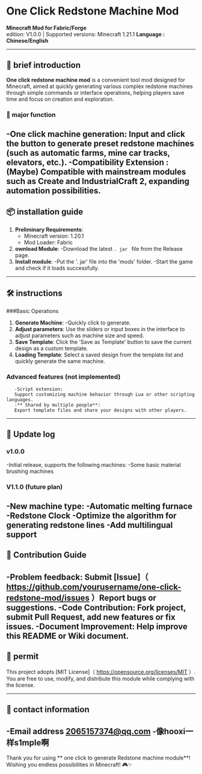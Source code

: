 # One Click Redstone Machine Mod
**Minecraft Mod for Fabric/Forge**  
edition: V1.0.0 | Supported versions: Minecraft 1.21.1
**Language : Chinese/English**
 
---
##  📝  brief introduction
**One click redstone machine mod** is a convenient tool mod designed for Minecraft, aimed at quickly generating various complex redstone machines through simple commands or interface operations, helping players save time and focus on creation and exploration.
###  🎯  major function
-One click machine generation:
Input and click the button to generate preset redstone machines (such as automatic farms, mine car tracks, elevators, etc.).
-**Compatibility Extension**  :
(Maybe) Compatible with mainstream modules such as Create and IndustrialCraft 2, expanding automation possibilities.
---
##  📦  installation guide
1. **Preliminary Requirements**:
   - Minecraft version: 1.20.1
   - Mod Loader:  Fabric
2. **ownload Module**:
       -Download the latest `. jar ` file from the Release page.
3. **Install module**:
       -Put the '. jar' file into the 'mods' folder.
       -Start the game and check if it loads successfully.
---
##  🛠️  instructions
###Basic Operations
1. **Generate Machine**:
       -Quickly click to generate.
2. **Adjust parameters**:
       Use the sliders or input boxes in the interface to adjust parameters such as machine size and speed.
3. **Save Template**:
       Click the 'Save as Template' button to save the current design as a custom template.
4. **Loading Template**:
       Select a saved design from the template list and quickly generate the same machine.
### Advanced features (not implemented)
       -Script extension:
       Support customizing machine behavior through Lua or other scripting languages.
       -** Shared by multiple people**:
       Export template files and share your designs with other players.
---
##  📜  Update log
### v1.0.0
-Initial release, supports the following machines:
-Some basic material brushing machines
### V1.1.0 (future plan)
-New machine type:
-Automatic melting furnace
-Redstone Clock
-Optimize the algorithm for generating redstone lines
-Add multilingual support
---
##  🤝  Contribution Guide
-**Problem feedback**:
Submit [Issue]（ https://github.com/yourusername/one-click-redstone-mod/issues ）Report bugs or suggestions.
-**Code Contribution**:
Fork project, submit Pull Request, add new features or fix issues.
-**Document Improvement**:
Help improve this README or Wiki document.
---
##  📄  permit
This project adopts [MIT License]（ https://opensource.org/licenses/MIT ）.
You are free to use, modify, and distribute this module while complying with the license.
 
---
##  🔗  contact information
-Email address 2065157374@qq.com
-像hooxi一样s1mple啊
---
Thank you for using ** one click to generate Redstone machine module**!
Wishing you endless possibilities in Minecraft! 🎮✨